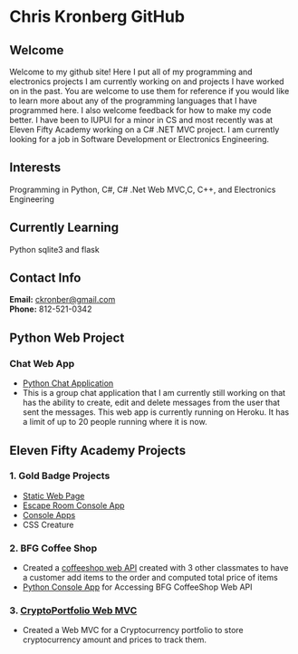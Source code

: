# Chris Kronberg GitHub

## Welcome
Welcome to my github site! Here I put all of my programming and electronics projects I am currently working on and projects I have worked on in the past. You are welcome to use them for reference if you would like to learn more about any of the programming languages that I have programmed here. I also welcome feedback for how to make my code better. I have been to IUPUI for a minor in CS and most recently was at Eleven Fifty Academy working on a C# .NET MVC project. I am currently looking for a job in Software Development or Electronics Engineering.

## Interests
Programming in  Python, C#, C#  .Net Web MVC,C, C++, and Electronics Engineering


## Currently Learning
Python sqlite3 and flask

## Contact Info
**Email:** ckronber@gmail.com  
**Phone:** 812-521-0342 

## Python Web Project
### Chat Web App
- [Python Chat Application](https://ckronberg-web-app.herokuapp.com/)
- This is a group chat application that I am currently still working on that has the ability to create, edit and delete messages from the user that sent the messages. This web app is currently running on Heroku. It has a limit of up to 20 people running where it is now. 


## Eleven Fifty Academy Projects
### 1. Gold Badge Projects
- [Static Web Page](https://github.com/ckronber/StoreFront)
- [Escape Room Console App](https://github.com/ckronber/EscapeRoom_App)
- [Console Apps](https://github.com/ckronber/GoldBadge_ConsoleApps)
- CSS Creature
### 2. BFG Coffee Shop 
- Created a [coffeeshop web API](https://github.com/amckasson/BFGCoffeeShop) created with 3 other classmates to have a customer add items to the order and computed total price of items
- [Python Console App](https://github.com/ckronber/BFG_ConsoleApp) for Accessing BFG CoffeeShop Web API

### 3. [CryptoPortfolio Web MVC](https://github.com/ckronber/CryptoPortfolio)
- Created a Web MVC for a Cryptocurrency portfolio to store cryptocurrency amount and prices to track them.
<!---
ckronber/ckronber is a ✨ special ✨ repository because its `README.md` (this file) appears on your GitHub profile.
You can click the Preview link to take a look at your changes.
--->
